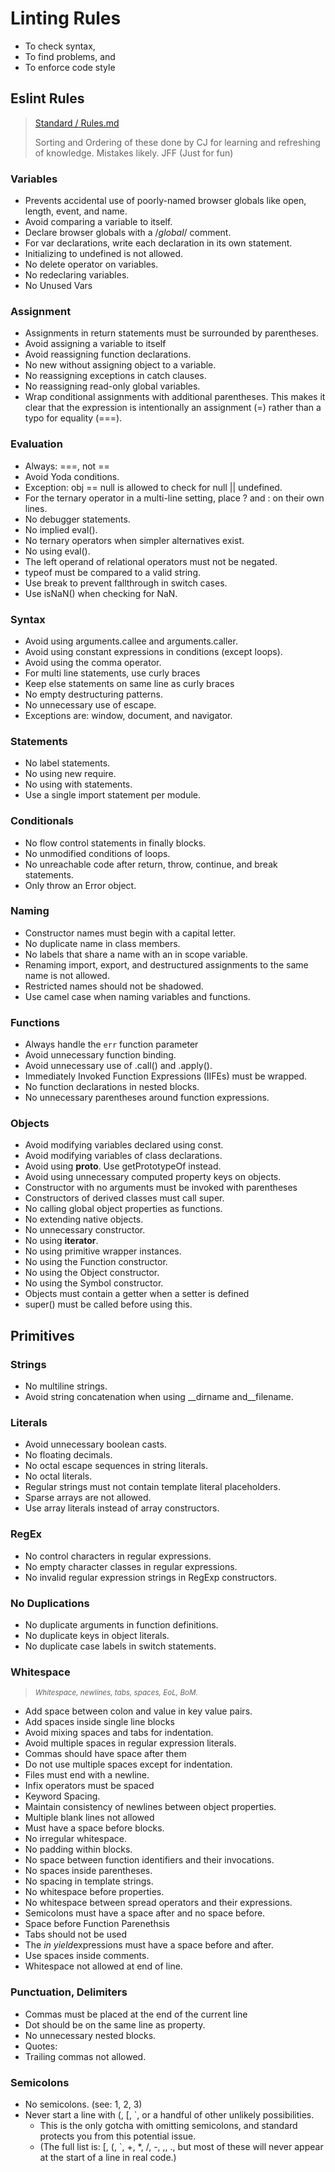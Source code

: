# Linting Rules

- To check syntax,
- To find problems, and
- To enforce code style

## Eslint Rules
>
> [Standard / Rules.md](https://github.com/standard/standard/blob/master/RULES.md)
>
> Sorting and Ordering of these done by CJ for learning and refreshing of knowledge. Mistakes likely. JFF (Just for fun)

### Variables

- Prevents accidental use of poorly-named browser globals like open, length, event, and name.
- Avoid comparing a variable to itself.
- Declare browser globals with a /*global*/ comment.
- For var declarations, write each declaration in its own statement.
- Initializing to undefined is not allowed.
- No delete operator on variables.
- No redeclaring variables.
- No Unused Vars

### Assignment

- Assignments in return statements must be surrounded by parentheses.
- Avoid assigning a variable to itself
- Avoid reassigning function declarations.
- No new without assigning object to a variable.
- No reassigning exceptions in catch clauses.
- No reassigning read-only global variables.
- Wrap conditional assignments with additional parentheses. This makes it clear that the expression is intentionally an assignment (=) rather than a typo for equality (===).

### Evaluation

- Always: ===, not ==
- Avoid Yoda conditions.
- Exception: obj == null is allowed to check for null || undefined.
- For the ternary operator in a multi-line setting, place ? and : on their own lines.
- No debugger statements.
- No implied eval().
- No ternary operators when simpler alternatives exist.
- No using eval().
- The left operand of relational operators must not be negated.
- typeof must be compared to a valid string.
- Use break to prevent fallthrough in switch cases.
- Use isNaN() when checking for NaN.

### Syntax

- Avoid using arguments.callee and arguments.caller.
- Avoid using constant expressions in conditions (except loops).
- Avoid using the comma operator.
- For multi line statements, use curly braces
- Keep else statements on same line as curly braces
- No empty destructuring patterns.
- No unnecessary use of escape.
- Exceptions are: window, document, and navigator.

### Statements

- No label statements.
- No using new require.
- No using with statements.
- Use a single import statement per module.

### Conditionals

- No flow control statements in finally blocks.
- No unmodified conditions of loops.
- No unreachable code after return, throw, continue, and break statements.
- Only throw an Error object.

### Naming

- Constructor names must begin with a capital letter.
- No duplicate name in class members.
- No labels that share a name with an in scope variable.
- Renaming import, export, and destructured assignments to the same name is not allowed.
- Restricted names should not be shadowed.
- Use camel case when naming variables and functions.

### Functions

- Always handle the `err` function parameter
- Avoid unnecessary function binding.
- Avoid unnecessary use of .call() and .apply().
- Immediately Invoked Function Expressions (IIFEs) must be wrapped.
- No function declarations in nested blocks.
- No unnecessary parentheses around function expressions.

### Objects

- Avoid modifying variables declared using const.
- Avoid modifying variables of class declarations.
- Avoid using __proto__. Use getPrototypeOf instead.
- Avoid using unnecessary computed property keys on objects.
- Constructor with no arguments must be invoked with parentheses
- Constructors of derived classes must call super.
- No calling global object properties as functions.
- No extending native objects.
- No unnecessary constructor.
- No using __iterator__.
- No using primitive wrapper instances.
- No using the Function constructor.
- No using the Object constructor.
- No using the Symbol constructor.
- Objects must contain a getter when a setter is defined
- super() must be called before using this.

## Primitives

### Strings

- No multiline strings.
- Avoid string concatenation when using __dirname and__filename.

### Literals

- Avoid unnecessary boolean casts.
- No floating decimals.
- No octal escape sequences in string literals.
- No octal literals.
- Regular strings must not contain template literal placeholders.
- Sparse arrays are not allowed.
- Use array literals instead of array constructors.

### RegEx

- No control characters in regular expressions.
- No empty character classes in regular expressions.
- No invalid regular expression strings in RegExp constructors.

### No Duplications

- No duplicate arguments in function definitions.
- No duplicate keys in object literals.
- No duplicate case labels in switch statements.

### Whitespace
>
> *<small>Whitespace, newlines, tabs, spaces, EoL, BoM.</small>*

- Add space between colon and value in key value pairs.
- Add spaces inside single line blocks
- Avoid mixing spaces and tabs for indentation.
- Avoid multiple spaces in regular expression literals.
- Commas should have space after them
- Do not use multiple spaces except for indentation.
- Files must end with a newline.
- Infix operators must be spaced
- Keyword Spacing.
- Maintain consistency of newlines between object properties.
- Multiple blank lines not allowed
- Must have a space before blocks.
- No irregular whitespace.
- No padding within blocks.
- No space between function identifiers and their invocations.
- No spaces inside parentheses.
- No spacing in template strings.
- No whitespace before properties.
- No whitespace between spread operators and their expressions.
- Semicolons must have a space after and no space before.
- Space before Function Parenethsis
- Tabs should not be used
- The *in yield*expressions must have a space before and after.
- Use spaces inside comments.
- Whitespace not allowed at end of line.

### Punctuation, Delimiters

- Commas must be placed at the end of the current line
- Dot should be on the same line as property.
- No unnecessary nested blocks.
- Quotes:
- Trailing commas not allowed.

### Semicolons

- No semicolons. (see: 1, 2, 3)
- Never start a line with (, [, `, or a handful of other unlikely possibilities.
  - This is the only gotcha with omitting semicolons, and standard protects you from this potential issue.
  - (The full list is: [, (, `, +, *, /, -, ,, ., but most of these will never appear at the start of a line in real code.)
